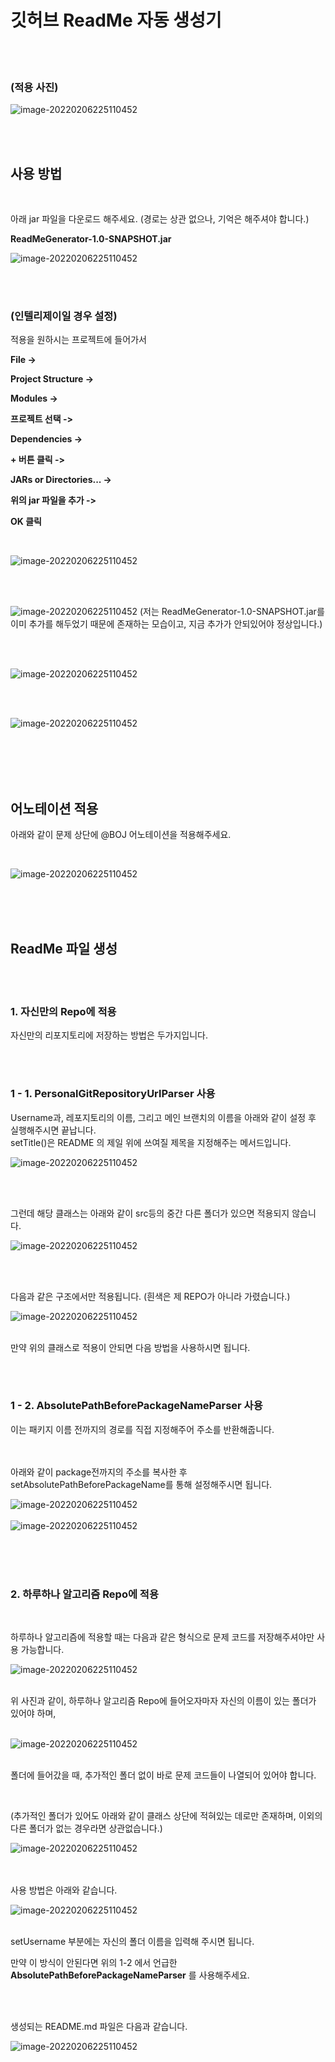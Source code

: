 # 깃허브 ReadMe 자동 생성기

<br/>
<br/>

### (적용 사진)

![image-20220206225110452](https://github.com/ShinDongHun1/RM-Generator/blob/7c9b73d3684e7afda2059ec810954170b694b43e/image/img_16.png)

<br/>

<br/>



## 사용 방법

<br/>

아래 jar 파일을 다운로드 해주세요. (경로는 상관 없으나, 기억은 해주셔야 합니다.)

**ReadMeGenerator-1.0-SNAPSHOT.jar**

![image-20220206225110452](https://github.com/ShinDongHun1/RM-Generator/blob/main/image/img_15.png)

<br/>

<br/>

### (인텔리제이일 경우 설정)

적용을 원하시는 프로젝트에 들어가서

**File ->**

**Project Structure ->**

**Modules ->**

**프로젝트 선택 ->**

**Dependencies ->**

**+ 버튼 클릭 ->**

**JARs or Directories... ->**

**위의 jar 파일을 추가 ->**

**OK 클릭**

<br/>

![image-20220206225110452](https://github.com/ShinDongHun1/RM-Generator/blob/main/image/img.png)

<br/><br/>



![image-20220206225110452](https://github.com/ShinDongHun1/RM-Generator/blob/main/image/img_1.png)
(저는 ReadMeGenerator-1.0-SNAPSHOT.jar를 이미 추가를 해두었기 때문에 존재하는 모습이고, 지금 추가가 안되있어야 정상입니다.)

<br/><br/>

![image-20220206225110452](https://github.com/ShinDongHun1/RM-Generator/blob/main/image/img_2.png)

<br/><br/>

![image-20220206225110452](https://github.com/ShinDongHun1/RM-Generator/blob/main/image/img_3.png)

<br/><br/><br/><br/>





## 어노테이션 적용

아래와 같이 문제 상단에 @BOJ 어노테이션을 적용해주세요.

<br/>

![image-20220206225110452](https://github.com/ShinDongHun1/RM-Generator/blob/main/image/img_4.png)

<br/>
<br/>
<br/>

## ReadMe 파일 생성

<br/>
<br/>

### 1. 자신만의 Repo에 적용

자신만의 리포지토리에 저장하는 방법은 두가지입니다.

<br/>

<br/>

### 1 - 1. PersonalGitRepositoryUrlParser 사용

Username과, 레포지토리의 이름, 그리고 메인 브랜치의 이름을 아래와 같이 설정 후 실행해주시면 끝납니다.<br/>
setTitle()은 README 의 제일 위에 쓰여질 제목을 지정해주는 메서드입니다.

![image-20220206225110452](https://github.com/ShinDongHun1/RM-Generator/blob/main/image/img_5.png)



<br/><br/>

그런데 해당 클래스는 아래와 같이 src등의 중간 다른 폴더가 있으면 적용되지 않습니다.<br/>

![image-20220206225110452](https://github.com/ShinDongHun1/RM-Generator/blob/main/image/img_6.png)

<br/><br/>

다음과 같은 구조에서만 적용됩니다. (흰색은 제 REPO가 아니라 가렸습니다.)<br/>

![image-20220206225110452](https://github.com/ShinDongHun1/RM-Generator/blob/main/image/img_7.png)





<br/>만약 위의 클래스로 적용이 안되면 다음 방법을 사용하시면 됩니다.

<br/><br/>

### 1 - 2. AbsolutePathBeforePackageNameParser 사용



이는 패키지 이름 전까지의 경로를 직접 지정해주어 주소를 반환해줍니다.<br/>




<br/><br/>아래와 같이 package전까지의 주소를 복사한 후 setAbsolutePathBeforePackageName를 통해 설정해주시면 됩니다.<br/>

![image-20220206225110452](https://github.com/ShinDongHun1/RM-Generator/blob/main/image/img_8.png)
<br/>
<br/>
![image-20220206225110452](https://github.com/ShinDongHun1/RM-Generator/blob/main/image/img_9.png)




<br/>
<br/>
<br/>

### 2. 하루하나 알고리즘 Repo에 적용

<br/>

하루하나 알고리즘에 적용할 때는 다음과 같은 형식으로 문제 코드를 저장해주셔야만 사용 가능합니다.<br/>

![image-20220206225110452](https://github.com/ShinDongHun1/RM-Generator/blob/main/image/img_10.png)

<br/>위 사진과 같이, 하루하나 알고리즘 Repo에 들어오자마자 자신의 이름이 있는 폴더가 있어야 하며,<br/><br/>

![image-20220206225110452](https://github.com/ShinDongHun1/RM-Generator/blob/main/image/img_11.png)

<br/>폴더에 들어갔을 때, 추가적인 폴더 없이 바로 문제 코드들이 나열되어 있어야 합니다.

<br/>

(추가적인 폴더가 있어도 아래와 같이 클래스 상단에 적혀있는 데로만 존재하며, 이외의 다른 폴더가 없는 경우라면 상관없습니다.)<br/>

![image-20220206225110452](https://github.com/ShinDongHun1/RM-Generator/blob/main/image/img_12.png)



<br/><br/>사용 방법은 아래와 같습니다.<br/>

![image-20220206225110452](https://github.com/ShinDongHun1/RM-Generator/blob/main/image/img_13.png)

<br/>setUsername 부분에는 자신의 폴더 이름을 입력해 주시면 됩니다.

만약 이 방식이 안된다면 위의 1-2 에서 언급한 **AbsolutePathBeforePackageNameParser** 를 사용해주세요.

<br/><br/>

생성되는 README.md 파일은 다음과 같습니다.<br/>

![image-20220206225110452](https://github.com/ShinDongHun1/RM-Generator/blob/main/image/img_14.png)
